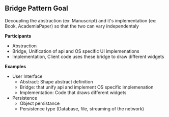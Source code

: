 ## Bridge Pattern Goal

Decoupling the abstraction (ex: Manuscript) and it's implementation (ex: Book, AcademiaPaper) so that the two can vary independentaly

**Participants**

- Abstraction
- Bridge, Unification of api and OS specific UI implemenations
- Implementation, Client code uses these bridge to draw different widgets

**Examples**

- User Interface
  - Abstract: Shape abstract definition
  - Bridge: that unify api and implement OS specific implemenation
  - Implementation: Code that draws different widgets
- Persistence
  - Object persistance
  - Persistence type (Database, file, streaming of the network)
